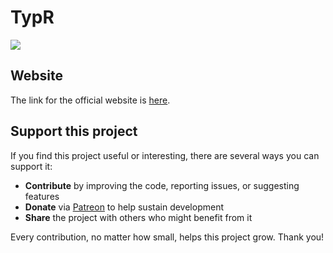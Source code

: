 # TypR
 
![](images/TypR_logo.png)

## Website

The link for the official website is [here](https://fabricehategekimana.github.io/typr.github.io/build/).


## Support this project

If you find this project useful or interesting, there are several ways you can support it:

- **Contribute** by improving the code, reporting issues, or suggesting features  
- **Donate** via [Patreon](https://patreon.com/FabriceHategekimana?utm_medium=unknown&utm_source=join_link&utm_campaign=creatorshare_creator&utm_content=copyLink) to help sustain development  
- **Share** the project with others who might benefit from it

Every contribution, no matter how small, helps this project grow. Thank you!
